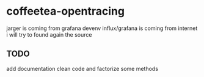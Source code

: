 # coffeetea-opentracing

jarger is coming from grafana devenv
influx/grafana is coming from internet i will try to found again the source


## TODO
add documentation
clean code and factorize some methods
